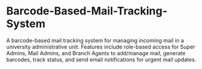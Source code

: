 # Barcode-Based-Mail-Tracking-System
A barcode-based mail tracking system for managing incoming mail in a university administrative unit. Features include role-based access for Super Admins, Mail Admins, and Branch Agents to add/manage mail, generate barcodes, track status, and send email notifications for urgent mail updates.

